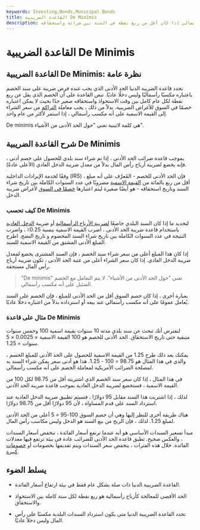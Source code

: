 ```yaml
---
keywords: Investing,Bonds,Municipal Bonds
title: القاعدة الضريبية De Minimis
description: تحدد قاعدة ضريبة الحد الأدنى خصم السند على أنه مكسب رأسمالي إذا كان أقل من ربع نقطة في السنة بين شرائه واستحقاقه.
---
```


# القاعدة الضريبية De Minimis
## القاعدة الضريبية De Minimis: نظرة عامة

تحدد قاعدة الضريبة الدنيا الحد الأدنى الذي يجب عنده فرض ضريبة على سند الخصم باعتباره مكسبًا رأسماليًا وليس دخلًا عاديًا. تنص القاعدة على أن الخصم الذي يقل عن ربع نقطة لكل عام كامل بين وقت الاستحواذ واستحقاقه صغير جدًا بحيث لا يمكن اعتباره خصمًا في السوق للأغراض الضريبية. بدلاً من ذلك ، يجب معاملة [التراكم](/accretion-of-discount) من سعر الشراء إلى القيمة الاسمية على أنه مكسب رأسمالي ، إذا استمر لأكثر من عام واحد.

De minimis هي كلمة لاتينية تعني "حول الحد الأدنى من الأشياء".

## شرح القاعدة الضريبية De Minimis

بموجب قاعدة ضرائب الحد الأدنى ، إذا تم شراء سند بلدي للحصول على خصم أدنى ، فإنه يخضع لضريبة أرباح رأس المال بدلاً من معدل ضريبة الدخل العادي (الأعلى عادةً).

وفقًا لخدمة الإيرادات الداخلية (IRS) ، فإن الحد الأدنى للخصم - المُعرَّف على أنه مبلغ أقل من ربع بالمائة من [القيمة الاسمية](/parvalue) مضروبًا في عدد السنوات الكاملة بين تاريخ شراء السند وتاريخ استحقاقه - هو أيضًا صغيرة ليتم اعتبارها [خصمًا في السوق](/market-discount) لأغراض ضريبة الدخل.

### كيف تحسب De Minimis

لتحديد ما إذا كان السند البلدي خاضعًا [لضريبة الأرباح الرأسمالية](/capital_gains_tax) أو ضريبة [الدخل العادية](/incometax) باستخدام قاعدة ضريبة الحد الأدنى ، اضرب القيمة الاسمية بنسبة 0.25٪ ، واضرب النتيجة في عدد السنوات الكاملة بين تاريخ شراء السند المخصوم و تاريخ النضج. اطرح المبلغ الأدنى المشتق من القيمة الاسمية للسند.

إذا كان هذا المبلغ أعلى من سعر شراء سند الخصم ، فإن السند المشترى يخضع لمعدل ضريبة الدخل العادي. إذا كان سعر الشراء أعلى من عتبة الحد الأدنى ، تكون ضريبة أرباح رأس المال مستحقة.

> "De minimis" تعني "حول الحد الأدنى من الأشياء". لا يتم التعامل مع الخصم الضئيل على أنه مكسب رأسمالي.

>

بعبارة أخرى ، إذا كان خصم السوق أقل من الحد الأدنى للمبلغ ، فإن الخصم على السند يُعامل عمومًا على أنه مكسب رأسمالي عند بيعه أو استرداده بدلاً من اعتباره دخلًا عاديًا.

### مثال على قاعدة De Minimis

لنفترض أنك تبحث عن سند بلدي مدته 10 سنوات بقيمة اسمية 100 وخمس سنوات متبقية حتى تاريخ الاستحقاق. الحد الأدنى للخصم هو 100 القيمة الاسمية × 0.0025 × 5 سنوات = 1.25.

يمكنك بعد ذلك طرح 1.25 من القيمة الاسمية للحصول على الحد الأدنى للمبلغ الحسم ، والذي في هذا المثال هو 98.75 = 100 - 1.25. هذا هو أدنى سعر يمكن شراء السند به لمصلحة الضرائب الأمريكية لمعاملة الخصم على أنه مكسب رأسمالي.

في هذا المثال ، إذا كان سعر سند الخصم الذي اشتريته أقل من 98.75 لكل 100 من القيمة الاسمية ، فستخضع لضريبة الدخل العادية بموجب قاعدة ضريبة الحد الأدنى.

لذلك ، إذا اشتريت هذا السند مقابل 95 دولارًا ، فسيتم تطبيق ضريبة الدخل العادية عند استرداد السند على قدم المساواة ، لأن 95 دولارًا أقل من 98.75 دولارًا.

هناك طريقة أخرى للنظر إليها وهي أن خصم السوق 100-95 = 5 أعلى من الحد الأدنى لمبلغ 1.25. لذلك ، فإن الربح من بيع السند هو الدخل وليس مكاسب رأس المال.

مبدأ تسعير السندات الأساسي هو أنه عندما ترتفع أسعار الفائدة ، تنخفض أسعار السندات ، والعكس صحيح. تطبق قاعدة الحد الأدنى للضرائب عادة في بيئة ترتفع فيها معدلات الفائدة. خلال هذه الفترات ، ينخفض سعر السندات ويتم تقديمها بخصومات أو [خصومات كبيرة](/deepdiscountbond).

## يسلط الضوء

- القاعدة الضريبية الدنيا ذات صلة بشكل عام فقط في بيئة ارتفاع أسعار الفائدة.

- الحد الأقصى للمعالجة كأرباح رأسمالية هو ربع نقطة لكل سنة كاملة بين الاستحواذ والاستحقاق.

- تحدد القاعدة الضريبية الدنيا متى يكون استرداد السندات البلدية مكسبًا على رأس المال وليس دخلاً عاديًا.

